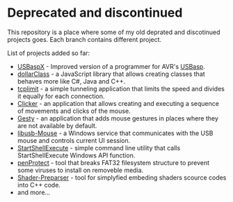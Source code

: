# Deprecated and discontinued

This repository is a place where some of my old deprated and discotinued projects goes. Each branch contains different project.

List of projects added so far:
 - [USBaspX](https://github.com/kildom/deprecated/tree/USBaspX) - Improved version of a programmer for AVR's [USBasp](http://www.fischl.de/usbasp/).
 - [dollarClass](https://github.com/kildom/deprecated/tree/dollarClass) - a JavaScript library that allows creating classes that behaves more like C#, Java and C++.
 - [tcplimit](https://github.com/kildom/deprecated/tree/tcplimit) - a simple tunneling application that limits the speed and divides it equally for each connection.
 - [Clicker](https://github.com/kildom/deprecated/tree/Clicker) - an application that allows creating and executing a sequence of movements and clicks of the mouse.
 - [Gesty](https://github.com/kildom/deprecated/tree/gesty) - an application that adds mouse gestures in places where they are not available by default.
 - [libusb-Mouse](https://github.com/kildom/deprecated/tree/libusb-Mouse) - a Windows service that communicates with the USB mouse and controls current UI session.
 - [StartShellExecute](https://github.com/kildom/deprecated/tree/StartShellExecute) - simple command line utility that calls StartShellExecute Windows API function.
 - [penProtect](https://github.com/kildom/deprecated/tree/penProtect) - tool that breaks FAT32 filesystem structure to prevent some viruses to install on removeble media.
 - [Shader-Preparser](https://github.com/kildom/deprecated/tree/Shader-Preparser) - tool for simplyfied embeding shaders scource codes into C++ code.
 - and more...
